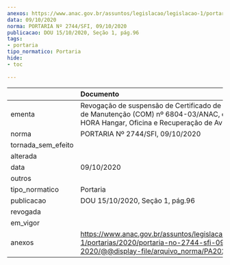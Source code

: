 ```yaml
---
anexos: https://www.anac.gov.br/assuntos/legislacao/legislacao-1/portarias/2020/portaria-no-2744-sfi-09-10-2020/@@display-file/arquivo_norma/PA2020-2744.pdf
data: 09/10/2020
norma: PORTARIA Nº 2744/SFI, 09/10/2020
publicacao: DOU 15/10/2020, Seção 1, pág.96
tags:
- portaria
tipo_normatico: Portaria
hide: 
- toc 
 
---
```


|                    | Documento                                                                                                                                                 |
|:-------------------|:----------------------------------------------------------------------------------------------------------------------------------------------------------|
| ementa             | Revogação de suspensão de Certificado de Organização de Manutenção (COM) nº 6804-03/ANAC, emitido para HORA Hangar, Oficina e Recuperação de Aviões Ltda. |
| norma              | PORTARIA Nº 2744/SFI, 09/10/2020                                                                                                                          |
| tornada_sem_efeito |                                                                                                                                                           |
| alterada           |                                                                                                                                                           |
| data               | 09/10/2020                                                                                                                                                |
| outros             |                                                                                                                                                           |
| tipo_normatico     | Portaria                                                                                                                                                  |
| publicacao         | DOU 15/10/2020, Seção 1, pág.96                                                                                                                           |
| revogada           |                                                                                                                                                           |
| em_vigor           |                                                                                                                                                           |
| anexos             | https://www.anac.gov.br/assuntos/legislacao/legislacao-1/portarias/2020/portaria-no-2744-sfi-09-10-2020/@@display-file/arquivo_norma/PA2020-2744.pdf      |